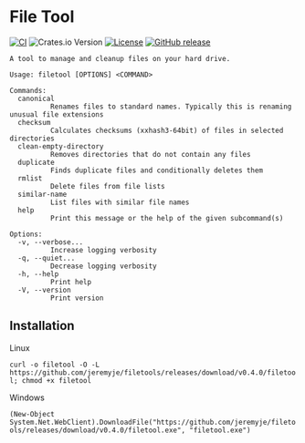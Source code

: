 # File Tool

[![CI](https://github.com/jeremyje/filetools/actions/workflows/ci.yaml/badge.svg)](https://github.com/jeremyje/filetools/actions/workflows/ci.yaml)
![Crates.io Version](https://img.shields.io/crates/v/filetool)
[![License](https://img.shields.io/badge/License-Apache%202.0-blue.svg)](https://github.com/jeremyje/filetools/blob/master/LICENSE)
[![GitHub release](https://img.shields.io/github/release-pre/jeremyje/filetools.svg)](https://github.com/jeremyje/filetools/releases)

```text
A tool to manage and cleanup files on your hard drive.

Usage: filetool [OPTIONS] <COMMAND>

Commands:
  canonical
          Renames files to standard names. Typically this is renaming unusual file extensions
  checksum
          Calculates checksums (xxhash3-64bit) of files in selected directories
  clean-empty-directory
          Removes directories that do not contain any files
  duplicate
          Finds duplicate files and conditionally deletes them
  rmlist
          Delete files from file lists
  similar-name
          List files with similar file names
  help
          Print this message or the help of the given subcommand(s)

Options:
  -v, --verbose...
          Increase logging verbosity
  -q, --quiet...
          Decrease logging verbosity
  -h, --help
          Print help
  -V, --version
          Print version
```

## Installation

Linux

`curl -o filetool -O -L https://github.com/jeremyje/filetools/releases/download/v0.4.0/filetool; chmod +x filetool`

Windows

`(New-Object System.Net.WebClient).DownloadFile("https://github.com/jeremyje/filetools/releases/download/v0.4.0/filetool.exe", "filetool.exe")`
